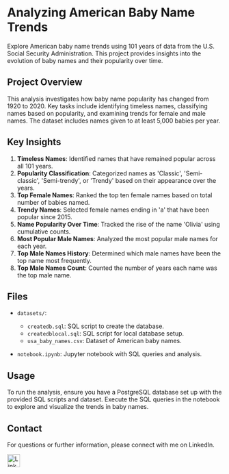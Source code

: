 # Analyzing American Baby Name Trends

Explore American baby name trends using 101 years of data from the U.S. Social Security Administration. This project provides insights into the evolution of baby names and their popularity over time.

## Project Overview

This analysis investigates how baby name popularity has changed from 1920 to 2020. Key tasks include identifying timeless names, classifying names based on popularity, and examining trends for female and male names. The dataset includes names given to at least 5,000 babies per year.

## Key Insights

1. **Timeless Names**: Identified names that have remained popular across all 101 years.
2. **Popularity Classification**: Categorized names as 'Classic', 'Semi-classic', 'Semi-trendy', or 'Trendy' based on their appearance over the years.
3. **Top Female Names**: Ranked the top ten female names based on total number of babies named.
4. **Trendy Names**: Selected female names ending in 'a' that have been popular since 2015.
5. **Name Popularity Over Time**: Tracked the rise of the name 'Olivia' using cumulative counts.
6. **Most Popular Male Names**: Analyzed the most popular male names for each year.
7. **Top Male Names History**: Determined which male names have been the top name most frequently.
8. **Top Male Names Count**: Counted the number of years each name was the top male name.

## Files

- `datasets/`:

  - `createdb.sql`: SQL script to create the database.
  - `createdblocal.sql`: SQL script for local database setup.
  - `usa_baby_names.csv`: Dataset of American baby names.

- `notebook.ipynb`: Jupyter notebook with SQL queries and analysis.

## Usage

To run the analysis, ensure you have a PostgreSQL database set up with the provided SQL scripts and dataset. Execute the SQL queries in the notebook to explore and visualize the trends in baby names.

## Contact

For questions or further information, please connect with me on LinkedIn.

<a href="https://www.linkedin.com/in/jeanpaulomv/"><img src="https://img.shields.io/badge/jeanpaulomv-0077B5?style=for-the-badge&logo=linkedin&logoColor=white" alt="LinkedIn" height="30"></a>
